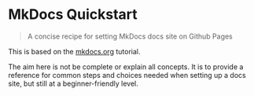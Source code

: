 # MkDocs Quickstart
> A concise recipe for setting MkDocs docs site on Github Pages


This is based on the [mkdocs.org](https://www.mkdocs.org/) tutorial.

The aim here is not be complete or explain all concepts. It is to provide a reference for common steps and choices needed when setting up a docs site, but still at a beginner-friendly level.

